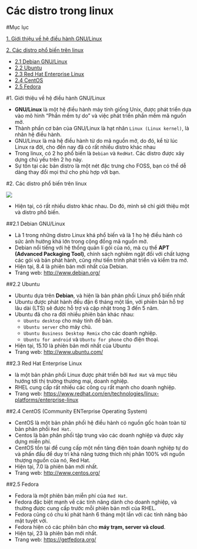 # Các distro trong linux

#Mục lục

[1. Giới thiệu về hệ điều hành GNU/Linux](#gioithieu)

[2. Các distro phổ biến trên linux](#distro)
* [2.1 Debian GNU/Linux](#debian)
* [2.2 Ubuntu](#ubuntu)
* [2.3 Red Hat Enterprise Linux](#rhel)
* [2.4 CentOS ](#centos)
* [2.5 Fedora](#fedora)

<a name="gioithieu"></a>
#1. Giới thiệu về hệ điều hành GNU/Linux
* **GNU/Linux** là một hệ điều hành máy tính giống Unix, được phát triển dựa vào mô hình “Phần mềm tự do” và việc phát triển phần mềm mã nguồn mở.
* Thành phần cơ bản của GNU/Linux là hạt nhân `Linux (Linux kernel)`, là nhân hệ điều hành.
* GNU/Linux là mà hệ điều hành từ do mã nguồn mở, do đó, kể từ lúc Linux ra đời, cho đến nay đã có rất nhiều distro khác nhau
* Trong linux, có 2 họ phổ biến là `Debian` và `RedHat`. Các distro được xây dựng chủ yếu trên 2 họ này.
* Sự tồn tại các bản distro là một nét đặc trưng cho FOSS, bạn có thể dễ dàng thay đổi mọi thứ cho phù hợp với bạn.

<a name="distro"></a>
#2. Các distro phổ biến trên linux

![](https://trungquan710.com/wp-content/uploads/2014/09/logos-distros.jpg)


* Hiện tại, có rất nhiều distro khác nhau. Do đó, mình sẽ chỉ giới thiệu một và distro phổ biến.

<a name="debian"></a>
##2.1 Debian GNU/Linux
* Là 1 trong những distro Linux khá phổ biến và là 1 họ hệ điều hành có sức ảnh hưởng khá lớn trong cộng đồng mã nguồn mở.
* Debian nổi tiếng với hệ thống quản lí gói của nó, mà cụ thể **APT (Advanced Packaging Tool)**, chính sách nghiêm ngặt đối với chất lượng các gói và bản phát hành, cũng như tiến trình phát triển và kiểm tra mở.
* Hiện tại, 8.4  là phiên bản mới nhất của Debian.
* Trang web: http://www.debian.org/

<a name="ubuntu"></a>
##2.2 Ubuntu
* Ubuntu dựa trên **Debian**, và hiện là bản phân phối Linux phổ biến nhất
* Ubuntu được phát hành đều đặn 6 tháng một lần, với phiên bản hỗ trợ lâu dài (LTS) sẽ được hỗ trợ và cập nhật trong 3 đến 5 năm.
* Ubuntu đã cho ra đời nhiều phiên bản khác nhau:
	* `Ubuntu desktop` cho máy tính để bàn.
	* `Ubuntu server` cho máy chủ.
	* `Ubuntu Business Desktop Remix` cho các doanh nghiệp.
	* `Ubuntu for android` và `Ubuntu for phone` cho điện thoại.
* Hiện tại, 15.10 là phiên bản mới nhất của Ubuntu
* Trang web: http://www.ubuntu.com/

<a name="rhel"></a>
##2.3 Red Hat Enterprise Linux
* là một bản phân phối Linux được phát triển bởi `Red Hat` và mục tiêu hướng tới thị trường thương mại, doanh nghiệp. 
* RHEL cung cấp rất nhiều các công cụ rất mạnh cho doanh nghiệp.
* Trang web: https://www.redhat.com/en/technologies/linux-platforms/enterprise-linux

<a name="centos"></a>
##2.4 CentOS (Community ENTerprise Operating System)
* CentOS là một bản phân phối hệ điều hành có nguồn gốc hoàn toàn từ bản phân phối `Red Hat`.
* Centos là bản phân phối tập trung vào các doanh nghiệp và được xây dựng miễn phí.
* CentOS tồn tại để cung cấp một nền tảng điện toán doanh nghiệp tự do và phấn đấu để duy trì khả năng tương thích nhị phân 100% với nguồn thượng nguồn của nó, Red Hat.
* Hiện tại, 7.0 là phiên bản mới nhất.
* Trang web: http://www.centos.org/

<a name="fedora"></a>
##2.5 Fedora
* Fedora là một phiên bản miễn phí của `Red Hat`.
* Fedora đặc biệt mạnh về các tính năng dành cho doanh nghiệp, và thường được cung cấp trước mỗi phiên bản mới của RHEL.
* Fedora cũng có chu kì phát hành 6 tháng một lần với các tính năng bảo mật tuyệt vời. 
* Fedora hiện có các phiên bản cho **máy trạm, server và cloud**.
* Hiện tại, 23 là phiên bản mới nhất.
* Trang web: https://getfedora.org/

